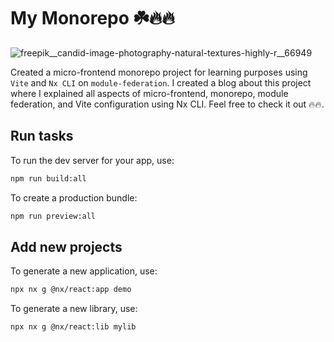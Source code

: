 # My Monorepo ☘️🔥🔥

![freepik__candid-image-photography-natural-textures-highly-r__66949](https://github.com/user-attachments/assets/b47d6ec1-939d-4eb6-bbe4-e8a28d7ea273)


Created a micro-frontend monorepo project for learning purposes using `Vite` and `Nx CLI` on `module-federation`.
I created a blog about this project where I explained all aspects of micro-frontend, monorepo, module federation, and Vite configuration using Nx CLI.
Feel free to check it out 🔥🔥.



## Run tasks

To run the dev server for your app, use:

```sh
npm run build:all
```

To create a production bundle:

```sh
npm run preview:all
```

## Add new projects

To generate a new application, use:

```sh
npx nx g @nx/react:app demo
```

To generate a new library, use:

```sh
npx nx g @nx/react:lib mylib
```
